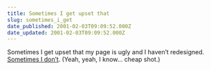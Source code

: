 ```yaml
---
title: Sometimes I get upset that
slug: sometimes_i_get
date_published: 2001-02-03T09:09:52.000Z
date_updated: 2001-02-03T09:09:52.000Z
---
```


Sometimes I get upset that my page is ugly and I haven’t redesigned. [Sometimes I don’t](http://www.geocities.com/SunsetStrip/Palladium/7019/). (Yeah, yeah, I know… cheap shot.)
